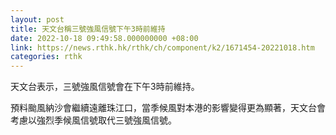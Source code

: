 ```yaml
---
layout: post
title: 天文台稱三號強風信號下午3時前維持
date: 2022-10-18 09:49:58.000000000 +08:00
link: https://news.rthk.hk/rthk/ch/component/k2/1671454-20221018.htm
categories: rthk
---
```


天文台表示，三號強風信號會在下午3時前維持。

預料颱風納沙會繼續遠離珠江口，當季候風對本港的影響變得更為顯著，天文台會考慮以強烈季候風信號取代三號強風信號。
